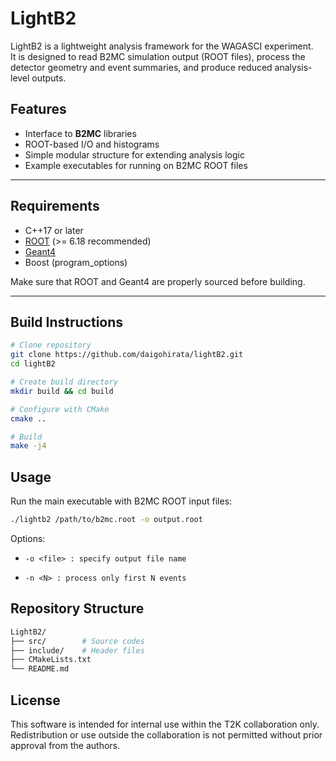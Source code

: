 # LightB2

LightB2 is a lightweight analysis framework for the WAGASCI experiment.  
It is designed to read B2MC simulation output (ROOT files), process the detector geometry and event summaries, and produce reduced analysis-level outputs.

## Features
- Interface to **B2MC** libraries  
- ROOT-based I/O and histograms  
- Simple modular structure for extending analysis logic  
- Example executables for running on B2MC ROOT files  

---

## Requirements
- C++17 or later  
- [ROOT](https://root.cern/) (>= 6.18 recommended)  
- [Geant4](https://geant4.web.cern.ch/)  
- Boost (program_options)  

Make sure that ROOT and Geant4 are properly sourced before building.

---

## Build Instructions

```bash
# Clone repository
git clone https://github.com/daigohirata/lightB2.git
cd lightB2

# Create build directory
mkdir build && cd build

# Configure with CMake
cmake ..

# Build
make -j4
```

## Usage

Run the main executable with B2MC ROOT input files:
```bash
./lightb2 /path/to/b2mc.root -o output.root
```

Options:

- `-o <file> : specify output file name`

- `-n <N> : process only first N events`


## Repository Structure
``` bash
LightB2/
├── src/        # Source codes
├── include/    # Header files
├── CMakeLists.txt
└── README.md
```

## License
This software is intended for internal use within the T2K collaboration only.  
Redistribution or use outside the collaboration is not permitted without prior approval from the authors.
